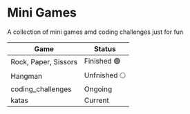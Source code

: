 # Mini Games
A collection of mini games amd coding challenges just for fun

| Game   | Status  |
|---|---|
| Rock, Paper, Sissors  |  Finished 🟢 |
| Hangman  |  Unfnished 🌕 |
| coding_challenges  |  Ongoing |
| katas  |  Current |